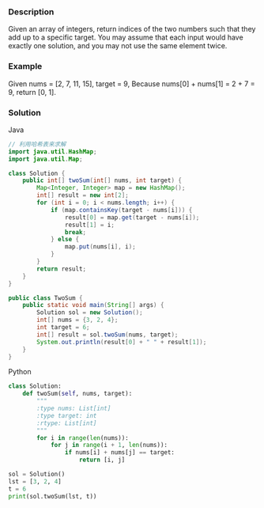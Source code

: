 ### Description
Given an array of integers, return indices of the two numbers such that they add up to a specific target. You may assume that each input would have exactly one solution, and you may not use the same element twice.

### Example
Given nums = [2, 7, 11, 15], target = 9, Because nums[0] + nums[1] = 2 + 7 = 9, return [0, 1].

### Solution
Java
```Java
// 利用哈希表来求解
import java.util.HashMap;
import java.util.Map;

class Solution {
    public int[] twoSum(int[] nums, int target) {
        Map<Integer, Integer> map = new HashMap();
        int[] result = new int[2];
        for (int i = 0; i < nums.length; i++) {
            if (map.containsKey(target - nums[i])) {
                result[0] = map.get(target - nums[i]);
                result[1] = i;
                break;
            } else {
                map.put(nums[i], i);
            }
        }
        return result;
    }
}

public class TwoSum {
    public static void main(String[] args) {
        Solution sol = new Solution();
        int[] nums = {3, 2, 4};
        int target = 6;
        int[] result = sol.twoSum(nums, target);
        System.out.println(result[0] + " " + result[1]);
    }
}
```
Python
```python
class Solution:
    def twoSum(self, nums, target):
        """
        :type nums: List[int]
        :type target: int
        :rtype: List[int]
        """
        for i in range(len(nums)):
            for j in range(i + 1, len(nums)):
                if nums[i] + nums[j] == target:
                    return [i, j]

sol = Solution()
lst = [3, 2, 4]
t = 6
print(sol.twoSum(lst, t))
```

